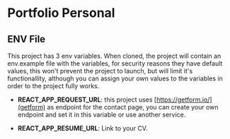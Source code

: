 # Portfolio Personal

## ENV File

This project has 3 env variables. When cloned, the project will contain an env.example file with the variables, for security reasons they have default values, this won't prevent the project to launch, but will limit it's
functionallity, although you can assign your own values to the variables in order to the project fully works.

- **REACT_APP_REQUEST_URL**: this project uses [https://getform.io/](getform) as endpoint for the contact page, you can create your own endpoint and set it in this variable or use another service.

- **REACT_APP_RESUME_URL**: Link to your CV.
